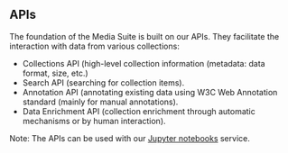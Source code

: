 APIs
---

The foundation of the Media Suite is built on our APIs. They facilitate the interaction with data from various collections:

- Collections API (high-level collection information (metadata: data format, size, etc.)
- Search API (searching for collection items).
- Annotation API (annotating existing data using W3C Web Annotation standard (mainly for manual annotations).
- Data Enrichment API (collection enrichment through automatic mechanisms or by human interaction).

Note: The APIs can be used with our [Jupyter notebooks](http://mediasuite.clariah.nl/documentation/workspace/jupyter-notebooks) service.